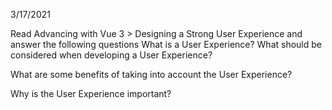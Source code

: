 3/17/2021

Read Advancing with Vue 3 > Designing a Strong User Experience and answer the following questions
What is a User Experience? What should be considered when developing a User Experience?

What are some benefits of taking into account the User Experience?

Why is the User Experience important?